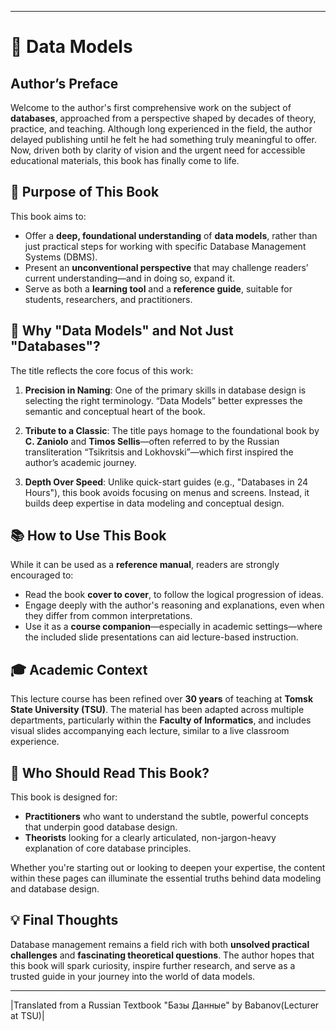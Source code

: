 
---

# 📘 Data Models

## Author’s Preface

Welcome to the author's first comprehensive work on the subject of **databases**, approached from a perspective shaped by decades of theory, practice, and teaching. Although long experienced in the field, the author delayed publishing until he felt he had something truly meaningful to offer. Now, driven both by clarity of vision and the urgent need for accessible educational materials, this book has finally come to life.

## 📌 Purpose of This Book

This book aims to:

- Offer a **deep, foundational understanding** of **data models**, rather than just practical steps for working with specific Database Management Systems (DBMS).
- Present an **unconventional perspective** that may challenge readers’ current understanding—and in doing so, expand it.
- Serve as both a **learning tool** and a **reference guide**, suitable for students, researchers, and practitioners.

## 🧠 Why "Data Models" and Not Just "Databases"?

The title reflects the core focus of this work:

1. **Precision in Naming**: One of the primary skills in database design is selecting the right terminology. “Data Models” better expresses the semantic and conceptual heart of the book.
   
2. **Tribute to a Classic**: The title pays homage to the foundational book by **C. Zaniolo** and **Timos Sellis**—often referred to by the Russian transliteration “Tsikritsis and Lokhovski”—which first inspired the author’s academic journey.

3. **Depth Over Speed**: Unlike quick-start guides (e.g., "Databases in 24 Hours"), this book avoids focusing on menus and screens. Instead, it builds deep expertise in data modeling and conceptual design.

## 📚 How to Use This Book

While it can be used as a **reference manual**, readers are strongly encouraged to:

- Read the book **cover to cover**, to follow the logical progression of ideas.
- Engage deeply with the author's reasoning and explanations, even when they differ from common interpretations.
- Use it as a **course companion**—especially in academic settings—where the included slide presentations can aid lecture-based instruction.

## 🎓 Academic Context

This lecture course has been refined over **30 years** of teaching at **Tomsk State University (TSU)**. The material has been adapted across multiple departments, particularly within the **Faculty of Informatics**, and includes visual slides accompanying each lecture, similar to a live classroom experience.

## 👥 Who Should Read This Book?

This book is designed for:

- **Practitioners** who want to understand the subtle, powerful concepts that underpin good database design.
- **Theorists** looking for a clearly articulated, non-jargon-heavy explanation of core database principles.

Whether you're starting out or looking to deepen your expertise, the content within these pages can illuminate the essential truths behind data modeling and database design.

## 💡 Final Thoughts

Database management remains a field rich with both **unsolved practical challenges** and **fascinating theoretical questions**. The author hopes that this book will spark curiosity, inspire further research, and serve as a trusted guide in your journey into the world of data models.

---

|Translated from a Russian Textbook "Базы Данные" by Babanov(Lecturer at TSU)|